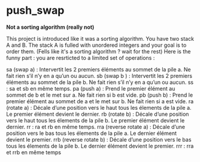 # push_swap
**Not a sorting algorithm (really not)**

This project is introduced like it was a sorting algorithm.
You have two stack A and B. The stack A is fulled with unordered integers and your goal is to order them. (Fells like it's a sorting algorithm ? wait for the rest)
Here is the funny part : you are resrticted to a limited set of operations :

sa (swap a) : Intervertit les 2 premiers éléments au sommet de la pile a.
Ne fait rien s’il n’y en a qu’un ou aucun.
sb (swap b ) : Intervertit les 2 premiers éléments au sommet de la pile b.
Ne fait rien s’il n’y en a qu’un ou aucun.
ss : sa et sb en même temps.
pa (push a) : Prend le premier élément au sommet de b et le met sur a.
Ne fait rien si b est vide.
pb (push b) : Prend le premier élément au sommet de a et le met sur b.
Ne fait rien si a est vide.
ra (rotate a) : Décale d’une position vers le haut tous les élements de la pile a.
Le premier élément devient le dernier.
rb (rotate b) : Décale d’une position vers le haut tous les élements de la pile b.
Le premier élément devient le dernier.
rr : ra et rb en même temps.
rra (reverse rotate a) : Décale d’une position vers le bas tous les élements de
la pile a. Le dernier élément devient le premier.
rrb (reverse rotate b) : Décale d’une position vers le bas tous les élements de
la pile b. Le dernier élément devient le premier.
rrr : rra et rrb en même temps
